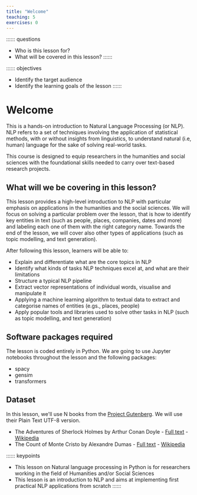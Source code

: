 ```yaml
---
title: "Welcome"
teaching: 5
exercises: 0
---
```


:::::: questions
- Who is this lesson for?
- What will be covered in this lesson?
::::::

:::::: objectives
- Identify the target audience
- Identify the learning goals of the lesson
::::::

# Welcome
This is a hands-on introduction to Natural Language Processing (or NLP). NLP refers to a set of techniques involving the application of statistical methods, 
with or without insights from linguistics, to understand natural (i.e, human) language for the sake of solving real-world tasks.

This course is designed to equip researchers in the humanities and social sciences with the foundational
skills needed to carry over text-based research projects. 

## What will we be covering in this lesson?

This lesson provides a high-level introduction to NLP with particular emphasis on applications in the humanities and the social
sciences. We will focus on solving a particular problem over the lesson, that is how to identify key entities in text (such as people,
places, companies, dates and more) and labeling each one of them with the right category name. Towards the end of the lesson,
we will cover also other types of applications (such as topic modelling, and text generation).

After following this lesson, learners will be able to:

- Explain and differentiate what are the core topics in NLP
- Identify what kinds of tasks NLP techniques excel at, and what are their limitations
- Structure a typical NLP pipeline
- Extract vector representations of individual words, visualise and manipulate it
- Applying a machine learning algorithm to textual data to extract and categorise names of entities (e.gs., places, people)
- Apply popular tools and libraries used to solve other tasks in NLP (such as topic modelling, and text generation)

## Software packages required
The lesson is coded entirely in Python. We are going to use Jupyter notebooks throughout the lesson and the following packages:

- spacy
- gensim
- transformers

## Dataset
In this lesson, we'll use N books from the [Project Gutenberg](https://www.gutenberg.org/). We will use their Plain Text UTF-8 version.

- The Adventures of Sherlock Holmes by Arthur Conan Doyle - [Full text](https://www.gutenberg.org/cache/epub/1661/pg1661.txt) - [Wikipedia](https://en.wikipedia.org/wiki/The_Adventures_of_Sherlock_Holmes)
- The Count of Monte Cristo by Alexandre Dumas - [Full text](https://www.gutenberg.org/cache/epub/1184/pg1184.txt) - [Wikipedia](https://en.wikipedia.org/wiki/The_Count_of_Monte_Cristo)


:::::: keypoints 
- This lesson on Natural language processing in Python is for researchers working in the field of Humanities and/or Social Sciences
- This lesson is an introduction to NLP and aims at implementing first practical NLP applications from scratch 
::::::

